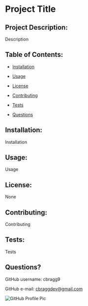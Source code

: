 # Project Title  

## Project Description:  

Description  

## Table of Contents:  

* [Installation](##Installation)  

* [Usage](##Usage)  

* [License](##License)  

* [Contributing](##Contributing) 

* [Tests](##Tests)  

* [Questions](##Questions?)  

## Installation:  

Installation  

## Usage:  

Usage  

## License:  

None  

## Contributing:  

Contributing  

## Tests:  

Tests  

## Questions?  

GitHub username: cbragg9 

GitHub e-mail: cbraggdev@gmail.com 

![GitHub Profile Pic](https://avatars2.githubusercontent.com/u/60023778?v=4&s=100)